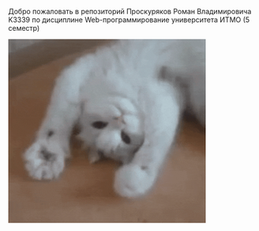 Добро пожаловать в репозиторий Проскуряков Роман Владимировича K3339 по дисциплине Web-программирование университета ИТМО (5 семестр)

[<img src="home_sticker.gif" />]()